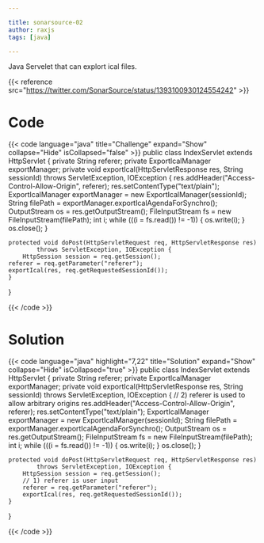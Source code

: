 ```yaml
---

title: sonarsource-02
author: raxjs
tags: [java]

---
```


Java Servelet that can explort ical files.

<!--more-->
{{< reference src="https://twitter.com/SonarSource/status/1393100930124554242" >}}

# Code
{{< code language="java"  title="Challenge" expand="Show" collapse="Hide" isCollapsed="false" >}}
public class IndexServlet extends HttpServlet {
    private String referer;
    private ExportIcalManager exportManager;
    private void exportIcal(HttpServletResponse res, String sessionId)
            throws ServletException, IOException {
	res.addHeader("Access-Control-Allow-Origin", referer);
        res.setContentType("text/plain");
        ExportIcalManager exportManager = new ExportIcalManager(sessionId);
        String filePath = exportManager.exportIcalAgendaForSynchro();
        OutputStream os = res.getOutputStream();
        FileInputStream fs = new FileInputStream(filePath);
        int i;
        while (((i = fs.read()) != -1)) { os.write(i); }
        os.close();
    }

    protected void doPost(HttpServletRequest req, HttpServletResponse res)
            throws ServletException, IOException {
        HttpSession session = req.getSession();
	referer = req.getParameter("referer");
	exportIcal(res, req.getRequestedSessionId());
    }
}

{{< /code >}}

# Solution
{{< code language="java" highlight="7,22" title="Solution" expand="Show" collapse="Hide" isCollapsed="true" >}}
public class IndexServlet extends HttpServlet {
    private String referer;
    private ExportIcalManager exportManager;
    private void exportIcal(HttpServletResponse res, String sessionId)
            throws ServletException, IOException {
	// 2) referer is used to allow arbitrary origins
	res.addHeader("Access-Control-Allow-Origin", referer);
        res.setContentType("text/plain");
        ExportIcalManager exportManager = new ExportIcalManager(sessionId);
        String filePath = exportManager.exportIcalAgendaForSynchro();
        OutputStream os = res.getOutputStream();
        FileInputStream fs = new FileInputStream(filePath);
        int i;
        while (((i = fs.read()) != -1)) { os.write(i); }
        os.close();
    }

    protected void doPost(HttpServletRequest req, HttpServletResponse res)
            throws ServletException, IOException {
		HttpSession session = req.getSession();
		// 1) referer is user input
		referer = req.getParameter("referer");
		exportIcal(res, req.getRequestedSessionId());
    }
}

{{< /code >}}
